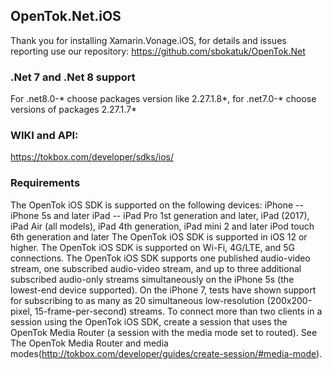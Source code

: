 ## OpenTok.Net.iOS

Thank you for installing Xamarin.Vonage.iOS, for details and issues reporting use our repository:
https://github.com/sbokatuk/OpenTok.Net

### .Net 7 and .Net 8 support
For .net8.0-* choose packages version like 2.27.1.8*, for .net7.0-* choose versions of packages 2.27.1.7*

### WIKI and API:

https://tokbox.com/developer/sdks/ios/

### Requirements

The OpenTok iOS SDK is supported on the following devices:
iPhone -- iPhone 5s and later
iPad -- iPad Pro 1st generation and later, iPad (2017), iPad Air (all models), iPad 4th generation, iPad mini 2 and later
iPod touch 6th generation and later
The OpenTok iOS SDK is supported in iOS 12 or higher.
The OpenTok iOS SDK is supported on Wi-Fi, 4G/LTE, and 5G connections.
The OpenTok iOS SDK supports one published audio-video stream, one subscribed audio-video stream, and up to three additional subscribed audio-only streams simultaneously on the iPhone 5s (the lowest-end device supported). On the iPhone 7, tests have shown support for subscribing to as many as 20 simultaneous low-resolution (200x200-pixel, 15-frame-per-second) streams. To connect more than two clients in a session using the OpenTok iOS SDK, create a session that uses the OpenTok Media Router (a session with the media mode set to routed). See The OpenTok Media Router and media modes(http://tokbox.com/developer/guides/create-session/#media-mode).
